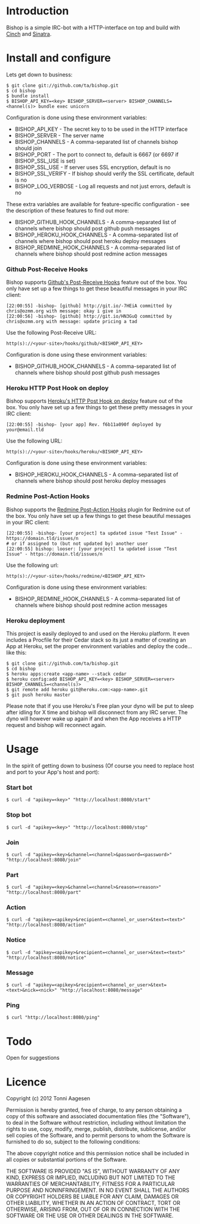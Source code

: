 # Introduction

Bishop is a simple IRC-bot with a HTTP-interface on top and build with [Cinch](https://github.com/cinchrb/cinch) and [Sinatra](https://github.com/sinatra/sinatra).

# Install and configure

Lets get down to business:

    $ git clone git://github.com/ta/bishop.git
    $ cd bishop
    $ bundle install
    $ BISHOP_API_KEY=<key> BISHOP_SERVER=<server> BISHOP_CHANNELS=<hannel(s)> bundle exec unicorn

Configuration is done using these environment variables:

* BISHOP_API_KEY - The secret key to to be used in the HTTP interface
* BISHOP_SERVER - The server name
* BISHOP_CHANNELS - A comma-separated list of channels bishop should join
* BISHOP_PORT - The port to connect to, default is 6667 (or 6697 if BISHOP_SSL_USE is set)
* BISHOP_SSL_USE - If server uses SSL encryption, default is no
* BISHOP_SSL_VERIFY - If bishop should verify the SSL certificate, default is no
* BISHOP_LOG_VERBOSE - Log all requests and not just errors, default is no

These extra variables are available for feature-specific configuration - see the description of these features to find out more:

* BISHOP_GITHUB_HOOK_CHANNELS - A comma-separated list of channels where bishop should post github push messages
* BISHOP_HEROKU_HOOK_CHANNELS - A comma-separated list of channels where bishop should post heroku deploy messages
* BISHOP_REDMINE_HOOK_CHANNELS - A comma-separated list of channels where bishop should post redmine action messages

### Github Post-Receive Hooks

Bishop supports [Github's Post-Receive Hooks](http://help.github.com/post-receive-hooks/) feature out of the box. You only have set up a few things to get these beautiful messages in your IRC client:

    [22:00:55] -bishop- [github] http://git.io/-7HEiA committed by chris@ozmm.org with message: okay i give in
    [22:00:56] -bishop- [github] http://git.io/HN3GuQ committed by chris@ozmm.org with message: update pricing a tad

Use the following Post-Receive URL:

    http(s)://<your-site>/hooks/github/<BISHOP_API_KEY>

Configuration is done using these environment variables:

* BISHOP_GITHUB_HOOK_CHANNELS - A comma-separated list of channels where bishop should post github push messages

### Heroku HTTP Post Hook on deploy

Bishop supports [Heroku's HTTP Post Hook on deploy](http://devcenter.heroku.com/articles/deploy-hooks#http_post_hook) feature out of the box. You only have set up a few things to get these pretty messages in your IRC client:

    [22:00:55] -bishop- [your app] Rev. f6b11a090f deployed by your@email.tld

Use the following URL:

    http(s)://<your-site>/hooks/heroku/<BISHOP_API_KEY>

Configuration is done using these environment variables:

* BISHOP_HEROKU_HOOK_CHANNELS - A comma-separated list of channels where bishop should post heroku deploy messages

### Redmine Post-Action Hooks

Bishop supports the [Redmine Post-Action Hooks](https://github.com/ta/redmine_post_action_hooks) plugin for Redmine out of the box. You only have set up a few things to get these beautiful messages in your IRC client:

    [22:00:55] -bishop- [your project] ta updated issue "Test Issue" - https://domain.tld/issues/n
    # or if assigned to (but not updated by) another user
    [22:00:55] bishop: looser: [your project] ta updated issue "Test Issue" - https://domain.tld/issues/n

Use the following url:

    http(s)://<your-site>/hooks/redmine/<BISHOP_API_KEY>

Configuration is done using these environment variables:

* BISHOP_REDMINE_HOOK_CHANNELS - A comma-separated list of channels where bishop should post redmine action messages

### Heroku deployment

This project is easily deployed to and used on the Heroku platform. It even includes a Procfile for their Cedar stack so its just a matter of creating an App at Heroku, set the proper environment variables and deploy the code... like this:

    $ git clone git://github.com/ta/bishop.git
    $ cd bishop
    $ heroku apps:create <app-name> --stack cedar
    $ heroku config:add BISHOP_API_KEY=<key> BISHOP_SERVER=<server> BISHOP_CHANNELS=<channel(s)>
    $ git remote add heroku git@heroku.com:<app-name>.git
    $ git push heroku master

Please note that if you use Heroku's Free plan your dyno will be put to sleep after idling for X time and bishop will disconnect from any IRC server. The dyno will however wake up again if and when the App receives a HTTP request and bishop will reconnect again.

# Usage

In the spirit of getting down to business (Of course you need to replace host and port to your App's host and port):

### Start bot

    $ curl -d "apikey=<key>" "http://localhost:8080/start"

### Stop bot

    $ curl -d "apikey=<key>" "http://localhost:8080/stop"

### Join

    $ curl -d "apikey=<key>&channel=<channel>&password=<password>" "http://localhost:8080/join"

### Part

    $ curl -d "apikey=<key>&channel=<channel>&reason=<reason>" "http://localhost:8080/part"

### Action

    $ curl -d "apikey=<apikey>&recipient=<channel_or_user>&text=<text>" "http://localhost:8080/action"

### Notice

    $ curl -d "apikey=<apikey>&recipient=<channel_or_user>&text=<text>" "http://localhost:8080/notice"

### Message

    $ curl -d "apikey=<apikey>&recipient=<channel_or_user>&text=<text>&nick=<nick>" "http://localhost:8080/message"

### Ping

    $ curl "http://localhost:8080/ping"

# Todo

Open for suggestions

# Licence

Copyright (c) 2012 Tonni Aagesen

Permission is hereby granted, free of charge, to any person obtaining a copy of this software and associated documentation files (the "Software"), to deal in the Software without restriction, including without limitation the rights to use, copy, modify, merge, publish, distribute, sublicense, and/or sell copies of the Software, and to permit persons to whom the Software is furnished to do so, subject to the following conditions:

The above copyright notice and this permission notice shall be included in all copies or substantial portions of the Software.

THE SOFTWARE IS PROVIDED "AS IS", WITHOUT WARRANTY OF ANY KIND, EXPRESS OR IMPLIED, INCLUDING BUT NOT LIMITED TO THE WARRANTIES OF MERCHANTABILITY, FITNESS FOR A PARTICULAR PURPOSE AND NONINFRINGEMENT. IN NO EVENT SHALL THE AUTHORS OR COPYRIGHT HOLDERS BE LIABLE FOR ANY CLAIM, DAMAGES OR OTHER LIABILITY, WHETHER IN AN ACTION OF CONTRACT, TORT OR OTHERWISE, ARISING FROM, OUT OF OR IN CONNECTION WITH THE SOFTWARE OR THE USE OR OTHER DEALINGS IN THE SOFTWARE.